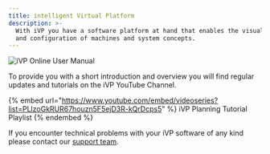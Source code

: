 ```yaml
---
title: intelligent Virtual Platform
description: >-
  With iVP you have a software platform at hand that enables the visual planning
  and configuration of machines and system concepts.
---
```


![iVP Online User Manual](../.gitbook/assets/iVP_online_user_manual.png)

To provide you with a short introduction and overview you will find regular updates and tutorials on the iVP YouTube Channel.

{% embed url="https://www.youtube.com/embed/videoseries?list=PLlzoGkRUR67houzn5F5ejD3R-kQrDcps5" %}
iVP Planning Tutorial Playlist
{% endembed %}

If you encounter technical problems with your iVP software of any kind please contact our [support team](mailto:support@i-vp.dev).